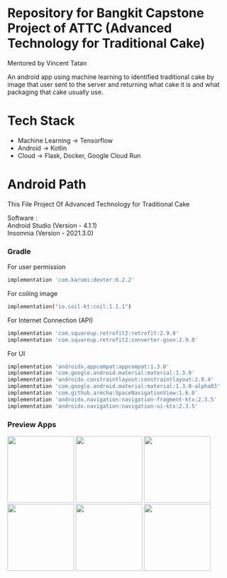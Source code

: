 # Repository for Bangkit Capstone Project of ATTC (Advanced Technology for Traditional Cake)
Mentored by Vincent Tatan

An android app using machine learning to identified traditional cake by image that user sent to the server and returning what cake it is and what packaging that cake usually use.

# Tech Stack
- Machine Learning -> Tensorflow
- Android -> Kotlin
- Cloud -> Flask, Docker, Google Cloud Run



# Android Path

This File Project Of Advanced Technology for Traditional Cake

Software :  
Android Studio (Version - 4.1.1)  
Insomnia (Version - 2021.3.0)

### Gradle
For user permission
```bash
implementation 'com.karumi:dexter:6.2.2'
```
For coiling image
```bash
implementation("io.coil-kt:coil:1.1.1")
```
For Internet Connection (API)
```bash
implementation 'com.squareup.retrofit2:retrofit:2.9.0'
implementation 'com.squareup.retrofit2:converter-gson:2.9.0'
```

For UI
```bash
implementation 'androidx.appcompat:appcompat:1.3.0'
implementation 'com.google.android.material:material:1.3.0'
implementation 'androidx.constraintlayout:constraintlayout:2.0.4'
implementation 'com.google.android.material:material:1.3.0-alpha03'
implementation 'com.github.armcha:SpaceNavigationView:1.6.0'
implementation 'androidx.navigation:navigation-fragment-ktx:2.3.5'
implementation 'androidx.navigation:navigation-ui-ktx:2.3.5'
```

### Preview Apps
<img src="https://user-images.githubusercontent.com/29168567/121363635-54ffe800-c961-11eb-8fd6-9a1c71bf27fc.jpeg" width="150" />  <img src="https://user-images.githubusercontent.com/29168567/121363683-5d582300-c961-11eb-9efc-3de4e54c758e.jpeg" width="150" />  <img src="https://user-images.githubusercontent.com/29168567/121363727-65b05e00-c961-11eb-99d7-30e0b0a67c7f.jpeg" width="150" />  <img src="https://user-images.githubusercontent.com/29168567/121363738-6943e500-c961-11eb-8db1-1c75c3ebe274.jpeg" width="150" />  <img src="https://user-images.githubusercontent.com/29168567/121363759-6d700280-c961-11eb-8c79-b9db7a208c40.jpeg" width="150" />  <img src="https://user-images.githubusercontent.com/29168567/121363775-71038980-c961-11eb-860c-fc577f31948d.jpeg" width="150" />
